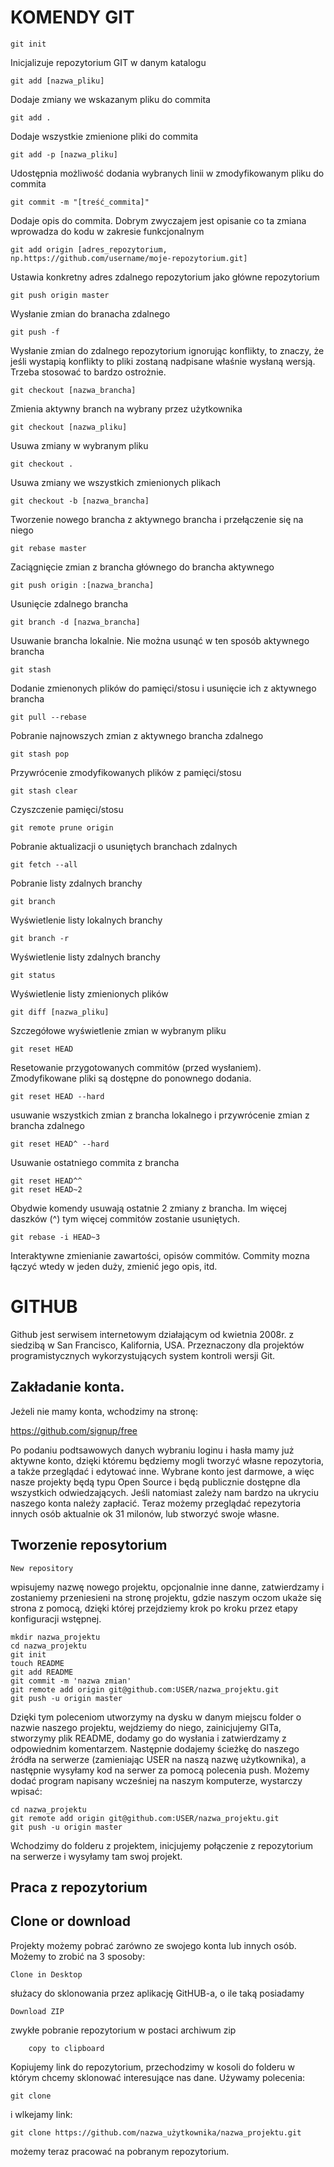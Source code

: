 KOMENDY GIT
=============

    git init
Inicjalizuje repozytorium GIT w danym katalogu
    
    git add [nazwa_pliku]
Dodaje zmiany we wskazanym pliku do commita
    
    git add .
Dodaje wszystkie zmienione pliki do commita
    
    git add -p [nazwa_pliku]
Udostępnia możliwość dodania wybranych linii w zmodyfikowanym pliku do commita

    git commit -m "[treść_commita]"
Dodaje opis do commita. Dobrym zwyczajem jest opisanie co ta zmiana wprowadza do kodu w zakresie funkcjonalnym

    git add origin [adres_repozytorium, np.https://github.com/username/moje-repozytorium.git]
Ustawia konkretny adres zdalnego repozytorium jako główne repozytorium

    git push origin master
Wysłanie zmian do branacha zdalnego

    git push -f
Wysłanie zmian do zdalnego repozytorium ignorując konflikty, to znaczy, że jeśli wystapią konflikty to pliki zostaną nadpisane właśnie wysłaną wersją. Trzeba stosować to bardzo ostrożnie.

    git checkout [nazwa_brancha]
Zmienia aktywny branch na wybrany przez użytkownika

    git checkout [nazwa_pliku]
Usuwa zmiany w wybranym pliku

    git checkout .
Usuwa zmiany we wszystkich zmienionych plikach

    git checkout -b [nazwa_brancha]
Tworzenie nowego brancha z aktywnego brancha i przełączenie się na niego
    
    git rebase master
Zaciągnięcie zmian z brancha głównego do brancha aktywnego

    git push origin :[nazwa_brancha]
Usunięcie zdalnego brancha

    git branch -d [nazwa_brancha]
Usuwanie brancha lokalnie. Nie można usunąć w ten sposób aktywnego brancha

    git stash
Dodanie zmienonych plików do pamięci/stosu i usunięcie ich z aktywnego brancha

    git pull --rebase
Pobranie najnowszych zmian z aktywnego brancha zdalnego

    git stash pop
Przywrócenie zmodyfikowanych plików z pamięci/stosu

    git stash clear
Czyszczenie pamięci/stosu

    git remote prune origin
Pobranie aktualizacji o usuniętych branchach zdalnych

    git fetch --all
Pobranie listy zdalnych branchy
    
    git branch
Wyświetlenie listy lokalnych branchy

    git branch -r
Wyświetlenie listy zdalnych branchy

    git status
Wyświetlenie listy zmienionych plików

    git diff [nazwa_pliku]
Szczegółowe wyświetlenie zmian w wybranym pliku

    git reset HEAD
Resetowanie przygotowanych commitów (przed wysłaniem). Zmodyfikowane pliki są dostępne do ponownego dodania.

    git reset HEAD --hard
usuwanie wszystkich zmian z brancha lokalnego i przywrócenie zmian z brancha zdalnego

    git reset HEAD^ --hard
Usuwanie ostatniego commita z brancha

    git reset HEAD^^
    git reset HEAD~2
Obydwie komendy usuwają ostatnie 2 zmiany z brancha. Im więcej daszków (^) tym więcej commitów zostanie usuniętych.

    git rebase -i HEAD~3
Interaktywne zmienianie zawartości, opisów commitów. Commity mozna łączyć wtedy w jeden duży, zmienić jego opis, itd.

GITHUB
===========

Github jest serwisem internetowym działającym od kwietnia 2008r. z siedzibą w San Francisco, Kalifornia, USA. Przeznaczony dla projektów programistycznych wykorzystujących system kontroli wersji Git.
## Zakładanie konta.  
Jeżeli nie mamy konta, wchodzimy na stronę:

  https://github.com/signup/free

Po podaniu podtsawowych danych wybraniu loginu i hasła mamy już aktywne konto, dzięki któremu będziemy mogli tworzyć własne repozytoria, a także przeglądać i edytować inne. Wybrane konto jest darmowe, a więc nasze projekty będą typu Open Source i będą publicznie dostępne dla wszystkich odwiedzających. Jeśli natomiast zależy nam bardzo na ukryciu naszego konta należy zapłacić.
Teraz możemy przeglądać repezytoria innych osób aktualnie ok 31 milonów, lub stworzyć swoje własne. 
## Tworzenie reposytorium
    
    New repository
wpisujemy nazwę nowego projektu, opcjonalnie inne danne, zatwierdzamy i zostaniemy przeniesieni na stronę projektu, gdzie naszym oczom ukaże się strona z pomocą, dzięki której przejdziemy krok po kroku przez etapy konfiguracji wstępnej. 

    mkdir nazwa_projektu
    cd nazwa_projektu
    git init
    touch README
    git add README
    git commit -m 'nazwa zmian'
    git remote add origin git@github.com:USER/nazwa_projektu.git
    git push -u origin master
Dzięki tym poleceniom utworzymy na dysku w danym miejscu folder o nazwie naszego projektu, wejdziemy do niego, zainicjujemy GITa, stworzymy plik README, dodamy go do wysłania i zatwierdzamy z odpowiednim komentarzem. Następnie dodajemy ścieżkę do naszego źródła na serwerze (zamieniając USER na naszą nazwę użytkownika), a następnie wysyłamy kod na serwer za pomocą polecenia push. 
Możemy dodać program napisany wcześniej na naszym komputerze, wystarczy wpisać:

    cd nazwa_projektu
    git remote add origin git@github.com:USER/nazwa_projektu.git
    git push -u origin master
Wchodzimy do folderu z projektem, inicjujemy połączenie z repozytorium na serwerze i wysyłamy tam swoj projekt.

## Praca z repozytorium
## Clone or download
Projekty możemy pobrać zarówno ze swojego konta lub innych osób. Możemy to zrobić na 3 sposoby:

    Clone in Desktop 
służacy do sklonowania przez aplikację GitHUB-a, o ile taką posiadamy

    Download ZIP 
zwykłe pobranie repozytorium w postaci archiwum zip

        copy to clipboard
Kopiujemy link do repozytorium, przechodzimy w kosoli do folderu w którym chcemy sklonować interesujące nas dane. Używamy polecenia:

    git clone 
i wlkejamy link:

    git clone https://github.com/nazwa_użytkownika/nazwa_projektu.git
możemy teraz pracować na pobranym repozytorium.

 
